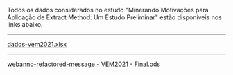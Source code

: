 Todos os dados considerados no estudo "Minerando Motivações para Aplicação de Extract Method: Um Estudo Preliminar" estão disponíveis nos links abaixo.

----

[dados-vem2021.xlsx](https://github.com/jshenrique/vem2021/files/7006843/dados-vem2021.xlsx)

***

[webanno-refactored-message - VEM2021 - Final.ods](https://github.com/jshenrique/vem2021/files/7006901/webanno-refactored-message.-.VEM2021.-.Final.ods)


